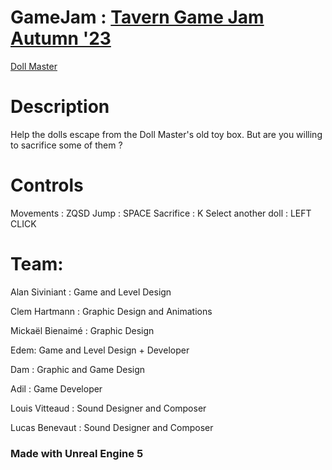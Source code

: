 # GameJam :  [Tavern Game Jam Autumn '23](https://itch.io/jam/tavern-games-autumn23)

[Doll Master](https://edenthesiren.itch.io/doll-master "Doll Master")


# Description

Help the dolls escape from the Doll Master's old toy box. But are you willing to sacrifice some of them ?
# Controls
Movements : ZQSD
Jump : SPACE
Sacrifice : K
Select another doll : LEFT CLICK

# Team: 
Alan Siviniant : Game and Level Design

Clem Hartmann : Graphic Design and Animations

Mickaël Bienaimé : Graphic Design

Edem: Game and Level Design + Developer

Dam : Graphic and Game Design

Adil : Game Developer

Louis Vitteaud : Sound Designer and Composer

Lucas Benevaut : Sound Designer and Composer

### Made with Unreal Engine 5 
